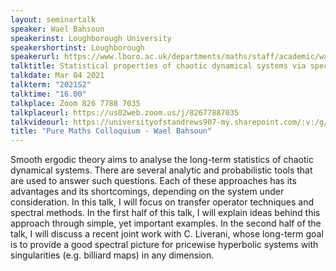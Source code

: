 ```yaml
---
layout: seminartalk
speaker: Wael Bahsoun
speakerinst: Loughborough University
speakershortinst: Loughborough
speakerurl: https://www.lboro.ac.uk/departments/maths/staff/academic/wael-bahsoun/
talktitle: Statistical properties of chaotic dynamical systems via spectral methods
talkdate: Mar 04 2021
talkterm: "2021S2"
talktime: "16.00"
talkplace: Zoom 826 7788 7035
talkplaceurl: https://us02web.zoom.us/j/82677887035
talkvideourl: https://universityofstandrews907-my.sharepoint.com/:v:/g/personal/lst6_st-andrews_ac_uk/EUzmafWQiqFBj57F5UO7tHgBJtZJrdoI0Qnc1bZlMpyjMQ?e=Uins8j
title: "Pure Maths Colloquium - Wael Bahsoun"
---
```


 Smooth ergodic theory aims to analyse the long-term statistics of chaotic dynamical systems. There are several analytic and probabilistic tools that are used to answer such questions. Each of these approaches has its advantages and its shortcomings, depending on the system under consideration. In this talk, I will focus on transfer operator techniques and spectral methods. In the first half of this talk, I will explain ideas behind this approach through simple, yet important examples. In the second half of the talk, I will discuss a recent joint work with C. Liverani, whose long-term goal is to provide a good spectral picture for pricewise hyperbolic systems with singularities (e.g. billiard maps) in any dimension.
